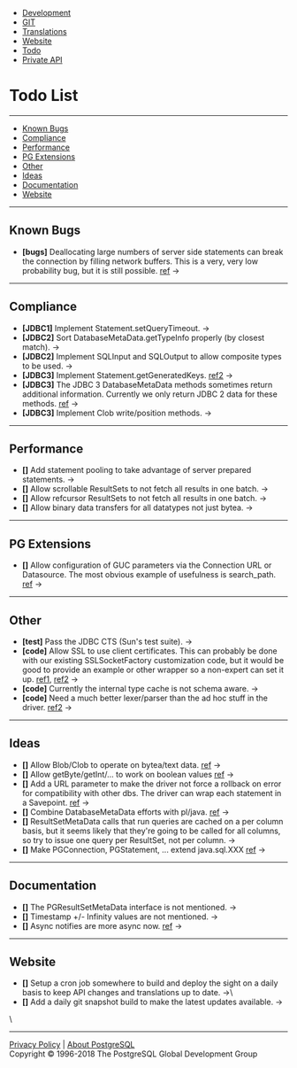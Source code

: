 -   [Development](development.html)
-   [GIT](git.html)
-   [Translations](translations.html)
-   [Website](website.html)
-   [Todo](todo.html)
-   [Private API](privateapi/index.html)

Todo List
=========

* * * * *

-   [Known Bugs](#Known_Bugs)
-   [Compliance](#Compliance)
-   [Performance](#Performance)
-   [PG Extensions](#PG_Extensions)
-   [Other](#Other)
-   [Ideas](#Ideas)
-   [Documentation](#Documentation)
-   [Website](#Website)

* * * * *

Known Bugs
----------

-   **[bugs]** Deallocating large numbers of server side statements can
    break the connection by filling network buffers. This is a very,
    very low probability bug, but it is still possible.
    [ref](http://archives.postgresql.org/pgsql-jdbc/2004-12/msg00115.php)
    →

* * * * *

Compliance
----------

-   **[JDBC1]** Implement Statement.setQueryTimeout. →
-   **[JDBC2]** Sort DatabaseMetaData.getTypeInfo properly (by closest
    match). →
-   **[JDBC2]** Implement SQLInput and SQLOutput to allow composite
    types to be used. →
-   **[JDBC3]** Implement Statement.getGeneratedKeys.
    [ref2](http://archives.postgresql.org/pgsql-jdbc/2004-09/msg00190.php)
    →
-   **[JDBC3]** The JDBC 3 DatabaseMetaData methods sometimes return
    additional information. Currently we only return JDBC 2 data for
    these methods.
    [ref](http://archives.postgresql.org/pgsql-jdbc/2004-12/msg00038.php)
    →
-   **[JDBC3]** Implement Clob write/position methods. →

* * * * *

Performance
-----------

-   **[]** Add statement pooling to take advantage of server prepared
    statements. →
-   **[]** Allow scrollable ResultSets to not fetch all results in one
    batch. →
-   **[]** Allow refcursor ResultSets to not fetch all results in one
    batch. →
-   **[]** Allow binary data transfers for all datatypes not just bytea.
    →

* * * * *

PG Extensions
-------------

-   **[]** Allow configuration of GUC parameters via the Connection URL
    or Datasource. The most obvious example of usefulness is
    search\_path.
    [ref](http://archives.postgresql.org/pgsql-jdbc/2004-02/msg00022.php)
    →

* * * * *

Other
-----

-   **[test]** Pass the JDBC CTS (Sun's test suite). →
-   **[code]** Allow SSL to use client certificates. This can probably
    be done with our existing SSLSocketFactory customization code, but
    it would be good to provide an example or other wrapper so a
    non-expert can set it up.
    [ref1](http://archives.postgresql.org/pgsql-jdbc/2004-12/msg00077.php),
    [ref2](http://archives.postgresql.org/pgsql-jdbc/2004-12/msg00083.php)
    →
-   **[code]** Currently the internal type cache is not schema aware. →
-   **[code]** Need a much better lexer/parser than the ad hoc stuff in
    the driver.
    [ref2](http://archives.postgresql.org/pgsql-jdbc/2004-09/msg00062.php)
    →

* * * * *

Ideas
-----

-   **[]** Allow Blob/Clob to operate on bytea/text data.
    [ref](http://archives.postgresql.org/pgsql-jdbc/2005-01/msg00058.php)
    →
-   **[]** Allow getByte/getInt/... to work on boolean values
    [ref](http://archives.postgresql.org/pgsql-jdbc/2005-01/msg00254.php)
    →
-   **[]** Add a URL parameter to make the driver not force a rollback
    on error for compatibility with other dbs. The driver can wrap each
    statement in a Savepoint.
    [ref](http://archives.postgresql.org/pgsql-jdbc/2005-01/msg00131.php)
    →
-   **[]** Combine DatabaseMetaData efforts with pl/java.
    [ref](http://archives.postgresql.org/pgsql-jdbc/2005-02/msg00063.php)
    →
-   **[]** ResultSetMetaData calls that run queries are cached on a per
    column basis, but it seems likely that they're going to be called
    for all columns, so try to issue one query per ResultSet, not per
    column. →
-   **[]** Make PGConnection, PGStatement, ... extend java.sql.XXX
    [ref](http://archives.postgresql.org/pgsql-jdbc/2005-01/msg00223.php)
    →

* * * * *

Documentation
-------------

-   **[]** The PGResultSetMetaData interface is not mentioned. →
-   **[]** Timestamp +/- Infinity values are not mentioned. →
-   **[]** Async notifies are more async now.
    [ref](http://archives.postgresql.org/pgsql-jdbc/2005-04/msg00056.php)
    →

* * * * *

Website
-------

-   **[]** Setup a cron job somewhere to build and deploy the sight on a
    daily basis to keep API changes and translations up to date. →\
-   **[]** Add a daily git snapshot build to make the latest updates
    available. →

\

* * * * *

[Privacy Policy](https://www.postgresql.org/about/privacypolicy) |
[About PostgreSQL](https://www.postgresql.org/about/)\
 Copyright © 1996-2018 The PostgreSQL Global Development Group

